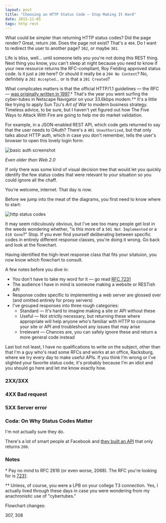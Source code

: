 ```yaml
---
layout: post
title: "Choosing an HTTP Status Code — Stop Making It Hard"
date: 2015-11-05
tags: http rest
---
```


What could be simpler than returning HTTP status codes?  Did the page render?
Great, return `200`.  Does the page not exist?  That's a `404`.  Do I want to
redirect the user to another page?  `302`, or maybe `301`.

Life is bliss, well... until someone tells you you're not doing this REST
thing.  Next thing you know, you can't sleep at night because you need to know
if your new resource returns the RFC-compliant, Roy Fielding approved status
code.  Is it just a `200` here?  Or should it really be a `204 No Content`?
No, definitely a `202 Accepted`... or is that a `201 Created`?

What complicates matters is that the official HTTP/1.1 guidelines — the RFC —
[was originally written in 1997][rfc2068].†  That's the year you went surfing
the cyber-tubes in Netscape Navigator on your 33.6kbps modem.††  It's a little
like trying to apply Sun Tzu's *Art of War* to modern business strategy.
Timeless advice, to be sure, but I haven't yet figured out how The Five Ways to
Attack With Fire are going to help me do market validation.

For example, in a JSON-enabled REST API, which code gets returned to say that
the user needs to OAuth?  There's a `401 Unauthorized`, but that only talks
about HTTP auth, which in case you don't remember, tells the user's browser to
open this lovely login form:

![basic auth screenshot]()

*Even older than Web 2.0*

If only there was some kind of visual decision tree that would let you quickly
identify the few status codes that were relevant to your situation so you could
ignore all the chaff.

You're welcome, internet.  That day is now.

Before we jump into the meat of the diagrams, you first need to know where to
start:

![http status codes]()

It may seem ridiculously obvious, but I've see too many people get lost in the
weeds wondering whether, "is this more of a `501 Not Implemented` or a `410
Gone`?"  Stop.  If you ever find yourself deliberating between specific codes
in entirely different response classes, you're doing it wrong.  Go back and
look at the flowchart.

Having identified the high-level response class that fits your sitatuion, you now know which flowchart to consult.

A few notes before you dive in:

- You don't have to take my word for it — go read [RFC 7231][rfc7231]
- The audience I have in mind is someone making a website or RESTish API
- Response codes specific to implementing a web server are glossed over (and
  omitted entirely for proxy servers)
- I've grouped responses into three rough categories:
  - Standard — It's hard to imagine making a site or API without these
  - Useful — Not strictly necessary, but returning these where appropriate will
    help anyone who's familiar with HTTP to consume your site or API and
    troubleshoot any issues that may arise
  - Irrelevant — Chances are, you can safely ignore these and return a more general code instead

Last but not least, I have no qualifications to write on the subject, other
than that I'm a guy who's read some RFCs and works at an office, Racksburg,
where we try every day to make useful APIs.  If you think I'm wrong or I've
slighted your favorite status code, it's probably because I'm an idiot and you
should go here and let me know exactly how.

### 2XX/3XX

### 4XX Bad request

### 5XX Server error

### Coda: On Why Status Codes Matter

I'm not actually sure they do.

There's a lot of smart people at Facebook and [they built an API][graph-api]
that only returns `200`.

### Notes

† Pay no mind to RFC 2616 (or even worse, 2068).  The RFC you're looking for is
[7231][rfc7231].

†† Unless, of course, you were a LPB on your college T3 connection.  Yes, I
actually lived through these days in case you were wondering from my
anachronistic use of "cybertubes."

Flowchart changes:


307, 308

[rfc2068]: https://tools.ietf.org/html/rfc2068
[rfc7231]: https://tools.ietf.org/html/rfc7231
[graph-api]: https://developers.facebook.com/docs/graph-api

